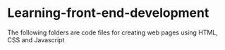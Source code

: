 # Learning-front-end-development

The following folders are code files for creating web pages using HTML, CSS and Javascript
